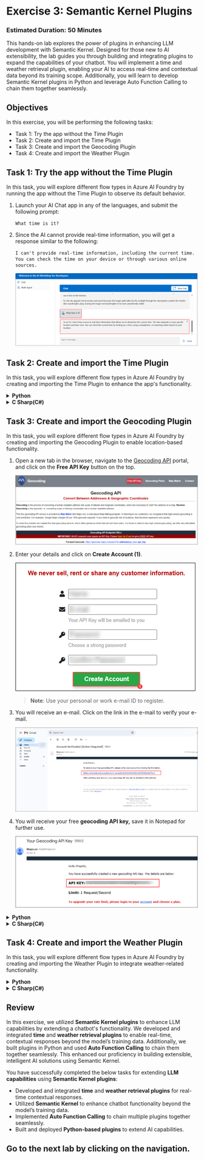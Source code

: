# Exercise 3: Semantic Kernel Plugins

### Estimated Duration: 50 Minutes

This hands-on lab explores the power of plugins in enhancing LLM development with Semantic Kernel. Designed for those new to AI extensibility, the lab guides you through building and integrating plugins to expand the capabilities of your chatbot. You will implement a time and weather retrieval plugin, enabling your AI to access real-time and contextual data beyond its training scope. Additionally, you will learn to develop Semantic Kernel plugins in Python and leverage Auto Function Calling to chain them together seamlessly.

## Objectives
In this exercise, you will be performing the following tasks:
- Task 1: Try the app without the Time Plugin
- Task 2: Create and import the Time Plugin
- Task 3: Create and import the Geocoding Plugin
- Task 4: Create and import the Weather Plugin

## Task 1: Try the app without the Time Plugin

In this task, you will explore different flow types in Azure AI Foundry by running the app without the Time Plugin to observe its default behavior.

1. Launch your AI Chat app in any of the languages, and submit the following prompt:
    ```
    What time is it?
    ```
2. Since the AI cannot provide real-time information, you will get a response similar to the following:
    ```
    I can't provide real-time information, including the current time. You can check the time on your device or through various online sources.
    ```

    ![](./media/sk26.png)

## Task 2: Create and import the Time Plugin

In this task, you will explore different flow types in Azure AI Foundry by creating and importing the Time Plugin to enhance the app's functionality.

<details>
<summary><strong>Python</strong></summary>

1. Navigate to `Python>src>plugins` directory, right click on **Plugins** then click on **New file** and then create a new file named **time_plugin.py (1)**.

    ![](./media/image_044.png)

1. Add the following code to the file:
    ```
    from datetime import datetime
    from typing import Annotated
    from semantic_kernel.functions import kernel_function


    class TimePlugin:
        @kernel_function()
        def current_time(self) -> str:
            return datetime.now().strftime("%Y-%m-%d %H:%M:%S")

        @kernel_function()
        def get_year(self, date_str: Annotated[str, "The date string in format YYYY-MM-DD"] = None) -> str:
            if date_str is None:
                return str(datetime.now().year)
            
            try:
                date_obj = datetime.strptime(date_str, "%Y-%m-%d")
                return str(date_obj.year)
            except ValueError:
                return "Invalid date format. Please use YYYY-MM-DD."

        @kernel_function()
        def get_month(self, date_str: Annotated[str, "The date string in format YYYY-MM-DD"] = None) -> str:
            if date_str is None:
                return datetime.now().strftime("%B")
            
            try:
                date_obj = datetime.strptime(date_str, "%Y-%m-%d")
                return date_obj.strftime("%B")  # Full month name
            except ValueError:
                return "Invalid date format. Please use YYYY-MM-DD."

        @kernel_function()
        def get_day_of_week(self, date_str: Annotated[str, "The date string in format YYYY-MM-DD"] = None) -> str:
            if date_str is None:
                return datetime.now().strftime("%A")
            
            try:
                date_obj = datetime.strptime(date_str, "%Y-%m-%d")
                return date_obj.strftime("%A")  # Full weekday name
            except ValueError:
                return "Invalid date format. Please use YYYY-MM-DD."
    ```
1. Save the file.

1. Navigate to `Python>src` directory and open **chat.py (1)** file.

    ![](./media/image_030.png)
1. Add the following code in the `#Import Modules` section of the file.
    ```
    from semantic_kernel.connectors.ai.open_ai.prompt_execution_settings.azure_chat_prompt_execution_settings import (
        AzureChatPromptExecutionSettings,
    )
    from plugins.time_plugin import TimePlugin
    ```
    
    ![](./media/image_045.png)
1. Add the following code in the `#Challenge 03 - Create Prompt Execution Settings` **(1)** section of the file.
    ```
    execution_settings = AzureChatPromptExecutionSettings()
    execution_settings.function_choice_behavior = FunctionChoiceBehavior.Auto()
    logger.info("Automatic function calling enabled")
    ```

    ![](./media/image_046.png)
1. Add the following code in the `# Placeholder for Time plugin` section of the file.
    ```
    time_plugin = TimePlugin()
    kernel.add_plugin(time_plugin, plugin_name="TimePlugin")
    logger.info("Time plugin loaded")
    ```

    ![](./media/sk27.png)

1. Search (using Ctrl+F) and remove the following piece of code from the file as we will enable automatic function calling and this is no longer required:
    ```
    execution_settings = kernel.get_prompt_execution_settings_from_service_id("chat-service")
    ```
    >**Note**: You need to remove it from two code blocks; one will be inside the **def initialize_kernel():** function, and another will be in the **global chat_history** code block.
1. In case you encounter any indentation error, use the code from the following URL:
    ```
    https://raw.githubusercontent.com/CloudLabsAI-Azure/ai-developer/refs/heads/prod/CodeBase/python/lab-03_time_plugin.py
    ```
1. Save the file.
1. Right-click on `Python>src` **(1)** in the left pane and select **Open in Integrated Terminal (2)**.

    ![](./media/image_035.png)
1. Use the following command to run the app:
    ```
    streamlit run app.py
    ```
1. If the app does not open automatically in the browser, you can access it using the following **URL**:
    ```
    http://localhost:8501
    ```
1. Submit the following prompt:
    ```
    What time is it?
    ```
1. Since the AI has the **Time Plugin**, it will be able to provide real-time information, you will get a response similar to the following:
    ```
    The current time is 3:43 PM on January 23, 2025.
    ```

    ![](./media/image_048.png)
</details>

<details>
<summary><strong>C Sharp(C#)</strong></summary>

1. Navigate to `Dotnet>src>BlazorAI>Plugins` directory, right click on **Plugins** then click on **New file** and then  and create a new file named **TimePlugin.cs (1)**.

    ![](./media/image_049.png)
1. Add the following code to the file:
    ```
    using System;
    using System.ComponentModel;
    using System.Globalization;
    using Microsoft.SemanticKernel;

    namespace BlazorAI.Plugins
    {
        public class TimePlugin
        {        
            [KernelFunction("current_time")]
            [Description("Gets the current date and time from the server. Use this directly when the user asks what time it is or wants to know the current date.")]
            public string CurrentTime()
            {
                return DateTime.Now.ToString("yyyy-MM-dd HH:mm:ss");
            }

            [KernelFunction("get_current_time")]
            [Description("Gets the current date and time from the server's system clock. Use this directly without asking the user for their location.")]
            public string GetCurrentTime()
            {
                return DateTime.Now.ToString("yyyy-MM-dd HH:mm:ss");
            }
            
            [KernelFunction("get_year")]
            [Description("Extract the year from a date string or get the current year from the system clock. Examples: 'What year is it now?' or 'What year is 2023-05-15?'")]
            public string GetYear(
                [Description("The date string. Accepts formats like YYYY-MM-DD, MM/DD/YYYY, etc. If not provided, uses the server's current date.")] 
                string? dateStr = null)
            {
                if (string.IsNullOrEmpty(dateStr))
                {
                    return DateTime.Now.Year.ToString();
                }

                DateTime date;
                if (TryParseDate(dateStr, out date))
                {
                    return date.Year.ToString();
                }
                
                return $"Could not parse '{dateStr}' as a valid date. Please provide a date in a standard format like YYYY-MM-DD or MM/DD/YYYY.";
            }
            
            [KernelFunction("get_month")]
            [Description("Extract the month name from a date string or get the current month from the system clock. Examples: 'What month is it now?' or 'What month is 2023-05-15?'")]
            public string GetMonth(
                [Description("The date string. Accepts formats like YYYY-MM-DD, MM/DD/YYYY, etc. If not provided, uses the server's current date.")] 
                string? dateStr = null)
            {
                if (string.IsNullOrEmpty(dateStr))
                {
                    return DateTime.Now.ToString("MMMM");
                }
                
                DateTime date;
                if (TryParseDate(dateStr, out date))
                {
                    return date.ToString("MMMM"); // Full month name
                }
                
                return $"Could not parse '{dateStr}' as a valid date. Please provide a date in a standard format like YYYY-MM-DD or MM/DD/YYYY.";
            }
            
            [KernelFunction("get_day_of_week")]
            [Description("Get the day of week from the server's system clock or for a specific date. Examples: 'What day is it today?' or 'What day of the week is 2023-05-15?'")]
            public string GetDayOfWeek(
                [Description("The date string. Accepts formats like YYYY-MM-DD, MM/DD/YYYY, etc. If not provided, uses the server's current date.")] 
                string? dateStr = null)
            {
                if (string.IsNullOrEmpty(dateStr))
                {
                    return DateTime.Now.ToString("dddd");
                }
                
                DateTime date;
                if (TryParseDate(dateStr, out date))
                {
                    return date.ToString("dddd"); // Full day name
                }
                
                return $"Could not parse '{dateStr}' as a valid date. Please provide a date in a standard format like YYYY-MM-DD or MM/DD/YYYY.";
            }

            private bool TryParseDate(string dateStr, out DateTime result)
            {
                string[] formats = { 
                    "yyyy-MM-dd", "MM/dd/yyyy", "dd/MM/yyyy", 
                    "M/d/yyyy", "d/M/yyyy", "MMM d, yyyy", 
                    "MMMM d, yyyy", "yyyy/MM/dd", "dd-MMM-yyyy"
                };
                
                return DateTime.TryParseExact(
                    dateStr, 
                    formats, 
                    CultureInfo.InvariantCulture,
                    DateTimeStyles.None, 
                    out result) || DateTime.TryParse(dateStr, out result);
            }
        }
    }
    ```
1. Save the file.
1. Navigate to `Dotnet>src>BlazorAI>Components>Pages` directory and open **Chat.razor.cs (1)** file.

    ![](./media/image_038.png)
1. Add the following code in the `// Import Models` **(1)** section of the file.
    ```
    using Microsoft.SemanticKernel.Connectors.OpenAI;
    using BlazorAI.Plugins;
    using System;
    ```

    ![](./media/image_050.png)
1. Search **private Kernel? kernel;** (using Ctrl+F)  and add the following piece of code below it:
    ```
    private OpenAIPromptExecutionSettings? promptSettings;
    ```

    ![](./media/image_051.png)
1. Search **chatHistory = [];** (using Ctrl+F)  and add the following piece of code below it:
    ```
    chatHistory = new ChatHistory();
    ```

    ![](./media/image_052.png)
1. Add the following code in the `// Challenge 03 - Create OpenAIPromptExecutionSettings` (1) section of the file.
    ```
    promptSettings = new OpenAIPromptExecutionSettings
    {
        ToolCallBehavior = ToolCallBehavior.AutoInvokeKernelFunctions,
        Temperature = 0.7,
        TopP = 0.95,
        MaxTokens = 800
    };
    ```

    ![](./media/image_053.png)

     >**Note**: Please refer the screenshots to locate the code in proper position that helps you to avoid indentation error.

1. Add the following code in the `// Challenge 03 - Add Time Plugin` section of the file.
    ```
    var timePlugin = new Plugins.TimePlugin();
    kernel.ImportPluginFromObject(timePlugin, "TimePlugin");
    ```

    ![](./media/image_054.png)
1. Search **var assistantResponse = await chatCompletionService.GetChatMessageContentAsync** (using Ctrl+F)  and add the following line of code between chatHistory and kernel:
    ```
    executionSettings: promptSettings,
    ```
    >**Note**: The final piece of code will be similar to the code below:
    ```
    var assistantResponse = await chatCompletionService.GetChatMessageContentAsync(
        chatHistory: chatHistory,
        executionSettings: promptSettings,
        kernel: kernel);
    ```
    
    ![](./media/image_055.png)
1. In case you encounter any indentation error, use the code from the following URL:
    ```
    https://raw.githubusercontent.com/CloudLabsAI-Azure/ai-developer/refs/heads/prod/CodeBase/c%23/lab-03_time_plugin.cs
    ```
1. Save the file.

1. Right click on `Dotnet>src>Aspire>Aspire.AppHost` **(1)** in the left pane and select **Open in Integrated Terminal (2)**.

    ![](./media/image_040.png)
1. Use the following command to run the app:
    ```
    dotnet run
    ```
1. Open a new tab in the browser and navigate to the link for **blazor-aichat**, i.e. **https://localhost:7118/**.
1. Submit the following prompt:
    ```
    What time is it?
    ```
1. Since the AI has the **Time Plugin**, it will be able to provide real-time information, and you will get a response similar to the following:
    ```
    The current time is 3:43 PM on January 23, 2025.
    ```

    ![](./media/sk28.png)

1. Once you receive the response, navigate back to the Visual studio code terminal and then press **Ctrl+C** to stop the build process.

</details>

## Task 3: Create and import the Geocoding Plugin

In this task, you will explore different flow types in Azure AI Foundry by creating and importing the Geocoding Plugin to enable location-based functionality.

1. Open a new tab in the browser, navigate to the [Geocoding API](https://geocode.maps.co/) portal, and click on the **Free API Key** button on the top.

    ![](./media/image_057.png)
1. Enter your details and click on **Create Account (1)**.

    ![](./media/image_058.png)
    >**Note**: Use your personal or work e-mail ID to register.
1. You will receive an e-mail. Click on the link in the e-mail to verify your e-mail.

    ![](./media/sk29.png)

1. You will receive your free **geocoding API key,** save it in Notepad for further use.

    ![](./media/sk30.png)

<details>
<summary><strong>Python</strong></summary>

1. Navigate to `Python>src` directory and open **.env (1)** file.

    ![](./media/image_026.png)
1. Paste the geocoding API key you received just now via e-mail besides `GEOCODING_API_KEY`.

    ![](./media/image_059.png)
    >Note:- Ensure that every value in the **.env** file is enclosed in **double quotes (")**.
1. Save the file.
1. Navigate to `Python>src` directory and open **chat.py** file.

    ![](./media/image_030.png)
1. Add the following code in the `#Import Modules` section of the file.
    ```
    from plugins.geo_coding_plugin import GeoPlugin
    ```

     ![](./media/sk31.png)

1. Add the following code in the `# Placeholder for Time plugin` section, after the **time plugin** in the file.
    ```
    kernel.add_plugin(
        GeoPlugin(),
        plugin_name="GeoLocation",
    )
    logger.info("GeoLocation plugin loaded")
    ```

    ![](./media/image_061.png)

     >**Note**: Please refer the screenshots to locate the code in proper position that helps you to avoid indentation error.

1. In case you encounter any indentation error, use the code from the following URL:
    ```
    https://raw.githubusercontent.com/CloudLabsAI-Azure/ai-developer/refs/heads/prod/CodeBase/python/lab-03_geo_coding.py
    ```
1. Save the file.
1. Right click on `Python>src` **(1)** in the left pane and select **Open in Integrated Terminal (2)**.

    ![](./media/image_035.png)
1. Use the following command to run the app:
    ```
    streamlit run app.py
    ```
1. If the app does not open automatically in the browser, you can access it using the following **URL**:
    ```
    http://localhost:8501
    ```
1. Submit the following prompt:
    ```
    What are the geo-coordinates for Tampa, FL
    ```
1. Since the AI has the **Geocoding Plugin**, it will be able to provide real-time information, you will get a response similar to the following:
    ```
    The geo-coordinates for Tampa, FL are:

    Latitude: 27.9477595
    Longitude: -82.458444 
    ```

    ![](./media/image_062.png)
</details>

<details>
<summary><strong>C Sharp(C#)</strong></summary>

1. Navigate to `Dotnet>src>BlazorAI` directory and open **appsettings.json** file.

    ![](./media/image_028.png)
1. Paste the geocoding API key you received just now via e-mail besides `GEOCODING_API_KEY`.

    ![](./media/image_063.png)
    >Note:- Ensure that every value in the **appsettings.json** file is enclosed in **double quotes (")**.
1. Save the file.
1. Navigate to `Dotnet>src>BlazorAI>Components>Pages` directory and open **Chat.razor.cs** file.

    ![](./media/image_038.png)
1. Add the following code in the `// Challenge 03 - Add Time Plugin` section, after the **time plugin** in the file.
    ```
    var geocodingPlugin = new GeocodingPlugin(
        kernel.Services.GetRequiredService<IHttpClientFactory>(), 
        Configuration);
    kernel.ImportPluginFromObject(geocodingPlugin, "GeocodingPlugin");
    ```

    ![](./media/image_064.png)

     >**Note**: Please refer the screenshots to locate the code in proper position that helps you to avoid indentation error.

1. In case you encounter any indentation error, use the code from the following URL:
    ```
    https://raw.githubusercontent.com/CloudLabsAI-Azure/ai-developer/refs/heads/prod/CodeBase/c%23/lab-03_geo_coding.cs
    ```
1. Save the file.
1. Right click on `Dotnet>src>Aspire>Aspire.AppHost` **(1)** in the left pane and select **Open in Integrated Terminal (2)**.

    ![](./media/image_040.png)
1. Use the following command to run the app:
    ```
    dotnet run
    ```
1. Open a new tab in the browser and navigate to the link for **blazor-aichat** i.e **https://localhost:7118/**
1. Submit the following prompt:
    ```
    What are the geo-coordinates for Tampa, FL
    ```
1. Since the AI has the **Geocoding Plugin**, it will be able to provide real-time information, you will get a response similar to the following:
    ```
    The geo-coordinates for Tampa, FL are:

    Latitude: 27.9477595
    Longitude: -82.458444 
    ```

    ![](./media/sk32.png)

</details>

## Task 4: Create and import the Weather Plugin

In this task, you will explore different flow types in Azure AI Foundry by creating and importing the Weather Plugin to integrate weather-related functionality.

<details>
<summary><strong>Python</strong></summary>

1. Navigate to `Python>src>plugins` directory and create a new file named **weather_plugin.py (1)**.

    ![](./media/image_066.png)
1. Add the following code in the file:
    ```
    from typing import Annotated
    import requests
    from semantic_kernel.functions import kernel_function
    import json
    from datetime import datetime, timedelta

    class WeatherPlugin:
        @kernel_function(description="Get weather forecast for a location up to 16 days in the future")
        def get_forecast_weather(self, 
                                latitude: Annotated[float, "Latitude of the location"],
                                longitude: Annotated[float, "Longitude of the location"],
                                days: Annotated[int, "Number of days to forecast (up to 16)"] = 16):
            
            # Ensure days is within valid range (API supports up to 16 days)
            if days > 16:
                days = 16
            
            url = (f"https://api.open-meteo.com/v1/forecast"
                f"?latitude={latitude}&longitude={longitude}"
                f"&daily=temperature_2m_max,temperature_2m_min,precipitation_sum,precipitation_probability_max,weather_code"
                f"&amp;current=temperature_2m,relative_humidity_2m,apparent_temperature,precipitation,weather_code,wind_speed_10m"
                f"&temperature_unit=fahrenheit&wind_speed_unit=mph&precipitation_unit=inch"
                f"&forecast_days={days}&timezone=auto")
            
            try:
                response = requests.get(url)
                response.raise_for_status()
                data = response.json()
                
                daily = data.get('daily', {})
                times = daily.get('time', [])
                max_temps = daily.get('temperature_2m_max', [])
                min_temps = daily.get('temperature_2m_min', [])
                precip_sums = daily.get('precipitation_sum', [])
                precip_probs = daily.get('precipitation_probability_max', [])
                weather_codes = daily.get('weather_code', [])
                
                forecasts = []
                for i in range(len(times)):
                    # Convert date string to datetime object for day name
                    date_obj = datetime.strptime(times[i], "%Y-%m-%d")
                    day_name = date_obj.strftime("%A, %B %d")
                    
                    weather_desc = self._get_weather_description(weather_codes[i])
                    
                    forecast = {
                        "date": times[i],
                        "day": day_name,
                        "high_temp": f"{max_temps[i]}°F",
                        "low_temp": f"{min_temps[i]}°F",
                        "precipitation": f"{precip_sums[i]} inches",
                        "precipitation_probability": f"{precip_probs[i]}%",
                        "conditions": weather_desc
                    }
                    forecasts.append(forecast)
                
                result = {
                    "location_coords": f"{latitude}, {longitude}",
                    "forecast_days": len(forecasts),
                    "forecasts": forecasts
                }
                
                # For more concise output in chat
                return json.dumps(result, indent=2)
            except Exception as e:
                return f"Error fetching forecast weather: {str(e)}"
        
        def _get_weather_description(self, code):
            weather_codes = {
                0: "Clear sky",
                1: "Mainly clear", 2: "Partly cloudy", 3: "Overcast",
                45: "Fog", 48: "Depositing rime fog",
                51: "Light drizzle", 53: "Moderate drizzle", 55: "Dense drizzle",
                56: "Light freezing drizzle", 57: "Dense freezing drizzle",
                61: "Slight rain", 63: "Moderate rain", 65: "Heavy rain",
                66: "Light freezing rain", 67: "Heavy freezing rain",
                71: "Slight snow fall", 73: "Moderate snow fall", 75: "Heavy snow fall",
                77: "Snow grains",
                80: "Slight rain showers", 81: "Moderate rain showers", 82: "Violent rain showers",
                85: "Slight snow showers", 86: "Heavy snow showers",
                95: "Thunderstorm", 96: "Thunderstorm with slight hail", 99: "Thunderstorm with heavy hail"
            }
            return weather_codes.get(code, "Unknown")
    ```
1. Save the file.
1. Navigate to `Python>src` directory and open **chat.py (1)** file.

    ![](./media/image_030.png)
1. Add the following code in the `#Import Modules` section of the file.
    ```
    from plugins.weather_plugin import WeatherPlugin
    ```

    ![](./media/image_067.png)
1. Add the following code in the `# Placeholder for Time plugin` section, after the **Geocoding plugin** in the file.
    ```
    kernel.add_plugin(
        WeatherPlugin(),
        plugin_name="Weather",
    )
    logger.info("Weather plugin loaded")
    ```

    ![](./media/image_068.png)

     >**Note**: Please refer the screenshots to locate the code in proper position that helps you to avoid indentation error.    
1. In case you encounter any indentation error, use the code from the following URL:
    ```
    https://raw.githubusercontent.com/CloudLabsAI-Azure/ai-developer/refs/heads/prod/CodeBase/python/lab-03_weather.py
    ```
1. Save the file.
1. Right click on `Python>src` **(1)** in the left pane and select **Open in Integrated Terminal (2)**.

    ![](./media/image_035.png)

1. Use the following command to run the app:
    ```
    streamlit run app.py
    ```
1. If the app does not open automatically in the browser, you can access it using the following **URL**:
    ```
    http://localhost:8501
    ```
1. Submit the following prompt:
    ```
    What is today's weather in San Francisco?
    ```
1. You will receive a response similar to the one shown below:

    ![](./media/image_069.png)

    The AI will perform the following plan to answer the question but may do so in a different order or different set of functions:

    1️⃣ The AI should ask Semantic Kernel to call the GetDate function on the Time Plugin to get today's date in order to calculate the number of days until next Thursday

    2️⃣ Because the Weather Forecast requires a Latitude and Longitude, the AI should instruct Semantic Kernel to call the GetLocation function on the Geocoding Plugin to get the coordinates for San Francisco

    3️⃣ Finally, the AI should ask Semantic Kernel to call the GetWeatherForecast function on the Weather Plugin passing in the current date/time and Lat/Long to get the weather forecast for Next Thursday (expressed as the number of days in the future) at the coordinates for San Francisco

    A simplified sequence diagram between Semantic Kernel and AI is shown below:

    ![](./media/seq_diag.png)

</details>
<details>
<summary><strong>C Sharp(C#)</strong></summary>

1. Navigate to `Dotnet>src>BlazorAI>Plugins` directory and create a new file named **WeatherPlugin.cs (1)**.

    ![](./media/image_070.png)
1. Add the following code in the file:
    ```
    using System;
    using System.Collections.Generic;
    using System.ComponentModel;
    using System.Globalization;
    using System.Net.Http;
    using System.Text.Json;
    using System.Threading.Tasks;
    using Microsoft.SemanticKernel;

    namespace BlazorAI.Plugins
    {
        public class WeatherPlugin
        {
            private readonly IHttpClientFactory _httpClientFactory;

            public WeatherPlugin(IHttpClientFactory httpClientFactory)
            {
                _httpClientFactory = httpClientFactory;
            }

            [KernelFunction("GetWeatherForecast")]
            [Description("Get weather forecast for a location up to 16 days in the future")]
            public async Task<string> GetWeatherForecastAsync(
                [Description("Latitude of the location")] double latitude,
                [Description("Longitude of the location")] double longitude,
                [Description("Number of days to forecast (up to 16)")] int days = 16)
            {
                // Ensure days is within valid range (API supports up to 16 days)
                if (days > 16)
                    days = 16;

                var url = $"https://api.open-meteo.com/v1/forecast" +
                        $"?latitude={latitude}&longitude={longitude}" +
                        $"&daily=temperature_2m_max,temperature_2m_min,precipitation_sum,precipitation_probability_max,weather_code" +
                        $"&current=temperature_2m,relative_humidity_2m,apparent_temperature,precipitation,weather_code,wind_speed_10m" +
                        $"&temperature_unit=fahrenheit&wind_speed_unit=mph&precipitation_unit=inch" +
                        $"&forecast_days={days}&timezone=auto";

                try
                {
                    var httpClient = _httpClientFactory.CreateClient();
                    var response = await httpClient.GetAsync(url);
                    response.EnsureSuccessStatusCode();
                    
                    var content = await response.Content.ReadAsStringAsync();
                    var data = JsonDocument.Parse(content);
                    
                    // Extract daily forecast data
                    var dailyElement = data.RootElement.GetProperty("daily");
                    var times = dailyElement.GetProperty("time").EnumerateArray().ToArray();
                    var maxTemps = dailyElement.GetProperty("temperature_2m_max").EnumerateArray().ToArray();
                    var minTemps = dailyElement.GetProperty("temperature_2m_min").EnumerateArray().ToArray();
                    var precipSums = dailyElement.GetProperty("precipitation_sum").EnumerateArray().ToArray();
                    var precipProbs = dailyElement.GetProperty("precipitation_probability_max").EnumerateArray().ToArray();
                    var weatherCodes = dailyElement.GetProperty("weather_code").EnumerateArray().ToArray();
                    
                    // Build a readable forecast for each day
                    var forecasts = new List<object>();
                    for (int i = 0; i < times.Length; i++)
                    {
                        // Convert date string to DateTime object for day name
                        var dateStr = times[i].GetString();
                        var dateObj = DateTime.Parse(dateStr!);
                        var dayName = dateObj.ToString("dddd, MMMM dd", CultureInfo.InvariantCulture);
                        
                        var weatherDesc = GetWeatherDescription(weatherCodes[i].GetInt32());
                        
                        var forecast = new
                        {
                            date = dateStr,
                            day = dayName,
                            high_temp = $"{maxTemps[i]}°F",
                            low_temp = $"{minTemps[i]}°F", 
                            precipitation = $"{precipSums[i]} inches",
                            precipitation_probability = $"{precipProbs[i]}%",
                            conditions = weatherDesc
                        };
                        
                        forecasts.Add(forecast);
                    }
                    
                    var result = new
                    {
                        location_coords = $"{latitude}, {longitude}",
                        forecast_days = forecasts.Count,
                        forecasts
                    };
                    
                    // For more concise output in chat
                    return JsonSerializer.Serialize(result, new JsonSerializerOptions { WriteIndented = true });
                }
                catch (Exception ex)
                {
                    return $"Error fetching forecast weather: {ex.Message}";
                }
            }
            
            [KernelFunction("GetForecastWithPlugins")]
            [Description("Gets weather forecast for any location by coordinating with Time and Geocoding plugins.")]
            public async Task<string> GetForecastWithPluginsAsync(
                [Description("The kernel instance to use for calling other plugins")] Kernel kernel,
                [Description("The location name (city, address, etc.)")] string location,
                [Description("The day of the week to get forecast for, or number of days in future")] string daySpec = "0")
            {
                try
                {
                    // Step 1: Get current date from Time Plugin
                    var dateResult = await kernel.InvokeAsync("Time", "GetDate");
                    string? todayStr = dateResult.GetValue<string>();
                    if (todayStr == null)
                    {
                        return "Could not determine the current date.";
                    }
                    DateTime today = DateTime.Parse(todayStr);
                    
                    // Step 2: Calculate target day based on specification
                    int daysInFuture;
                    if (int.TryParse(daySpec, out daysInFuture))
                    {
                        // If daySpec is a number, use it directly
                    }
                    else if (Enum.TryParse<DayOfWeek>(daySpec, true, out var targetDay))
                    {
                        // Calculate days until the next occurrence of the target day
                        daysInFuture = ((int)targetDay - (int)today.DayOfWeek + 7) % 7;
                        if (daysInFuture == 0) daysInFuture = 7; // If today is the target day, get next week
                    }
                    else
                    {
                        return $"Invalid day specification: {daySpec}. Please provide a day name or number of days.";
                    }
                    
                    // Step 3: Get location coordinates from Geocoding Plugin
                    var locationResult = await kernel.InvokeAsync("Geocoding", "GetLocation", new() { ["location"] = location });
                    string? locationJson = locationResult.GetValue<string>();
                    
                    if (locationJson == null)
                    {
                        return $"Could not get location data for: {location}";
                    }
                    
                    var locationData = JsonDocument.Parse(locationJson);
                    double latitude, longitude;
                    
                    try {
                        latitude = locationData.RootElement.GetProperty("latitude").GetDouble();
                        longitude = locationData.RootElement.GetProperty("longitude").GetDouble();
                    }
                    catch (Exception)
                    {
                        return $"Could not extract coordinates for location: {location}";
                    }
                    
                    // Step 4: Get weather forecast
                    return await GetWeatherForecastAsync(latitude, longitude, daysInFuture + 1);
                }
                catch (Exception ex)
                {
                    return $"Error coordinating weather forecast: {ex.Message}";
                }
            }

            private string GetWeatherDescription(int code)
            {
                var weatherCodes = new Dictionary<int, string>
                {
                    { 0, "Clear sky" },
                    { 1, "Mainly clear" }, { 2, "Partly cloudy" }, { 3, "Overcast" },
                    { 45, "Fog" }, { 48, "Depositing rime fog" },
                    { 51, "Light drizzle" }, { 53, "Moderate drizzle" }, { 55, "Dense drizzle" },
                    { 56, "Light freezing drizzle" }, { 57, "Dense freezing drizzle" },
                    { 61, "Slight rain" }, { 63, "Moderate rain" }, { 65, "Heavy rain" },
                    { 66, "Light freezing rain" }, { 67, "Heavy freezing rain" },
                    { 71, "Slight snow fall" }, { 73, "Moderate snow fall" }, { 75, "Heavy snow fall" },
                    { 77, "Snow grains" },
                    { 80, "Slight rain showers" }, { 81, "Moderate rain showers" }, { 82, "Violent rain showers" },
                    { 85, "Slight snow showers" }, { 86, "Heavy snow showers" },
                    { 95, "Thunderstorm" }, { 96, "Thunderstorm with slight hail" }, { 99, "Thunderstorm with heavy hail" }
                };
                
                return weatherCodes.TryGetValue(code, out var description) ? description : "Unknown";
            }
        }
    }
    ```
1. Save the file.
1. Navigate to `Dotnet>src>BlazorAI>Components>Pages` directory and open **Chat.razor.cs (1)** file.

    ![](./media/image_038.png)
1. Add the following code in the `// Challenge 03 - Add Time Plugin` section, after the **geocoding plugin** in the file.yeah
    ```
    var weatherPlugin = new WeatherPlugin(
        kernel.Services.GetRequiredService<IHttpClientFactory>());
        kernel.ImportPluginFromObject(weatherPlugin, "WeatherPlugin");
    ```

    ![](./media/image_071.png)
1. In case you encounter any indentation error, use the code from the following URL:
    ```
    https://raw.githubusercontent.com/CloudLabsAI-Azure/ai-developer/refs/heads/prod/CodeBase/c%23/lab-03_weather.cs
    ```
1. Save the file.
1. Right click on `Dotnet>src>Aspire>Aspire.AppHost` in the left pane and select **Open in Integrated Terminal**.

    ![](./media/image_040.png)
1. Use the following command to run the app:
    ```
    dotnet run
    ```
1. Open a new tab in the browser and navigate to the link for **blazor-aichat**, i.e. **https://localhost:7118/**.
1. Submit the following prompt:
    ```
    What is today's weather in San Francisco?
    ```
1. You will receive a response similar to the one shown below:

    ![](./media/image_072.png)

    The AI will perform the following plan to answer the question but may do so in a different order or with a different set of functions:

    1️⃣ The AI should ask Semantic Kernel to call the GetDate function on the Time Plugin to get today's date to calculate the number of days until next Thursday

    2️⃣ Because the Weather Forecast requires a Latitude and Longitude, the AI should instruct Semantic Kernel to call the GetLocation function on the Geocoding Plugin to get the coordinates for San Francisco

    3️⃣ Finally, the AI should ask Semantic Kernel to call the GetWeatherForecast function on the Weather Plugin passing in the current date/time and Lat/Long to get the weather forecast for Next Thursday (expressed as the number of days in the future) at the coordinates for San Francisco

    A simplified sequence diagram between Semantic Kernel and AI is shown below:

    ![](./media/seq_diag.png)

</details>

## Review

In this exercise, we utilized **Semantic Kernel plugins** to enhance LLM capabilities by extending a chatbot's functionality. We developed and integrated **time** and **weather retrieval plugins** to enable real-time, contextual responses beyond the model’s training data. Additionally, we built plugins in Python and used **Auto Function Calling** to chain them together seamlessly. This enhanced our proficiency in building extensible, intelligent AI solutions using Semantic Kernel.

You have successfully completed the below tasks for extending **LLM capabilities** using **Semantic Kernel plugins**:  

- Developed and integrated **time** and **weather retrieval plugins** for real-time contextual responses.  
- Utilized **Semantic Kernel** to enhance chatbot functionality beyond the model’s training data.  
- Implemented **Auto Function Calling** to chain multiple plugins together seamlessly.  
- Built and deployed **Python-based plugins** to extend AI capabilities.  

## Go to the next lab by clicking on the navigation.
